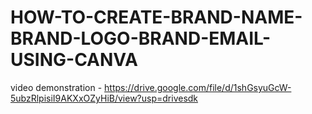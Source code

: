 # HOW-TO-CREATE-BRAND-NAME-BRAND-LOGO-BRAND-EMAIL-USING-CANVA

video demonstration -
https://drive.google.com/file/d/1shGsyuGcW-5ubzRlpisiI9AKXxOZyHiB/view?usp=drivesdk
